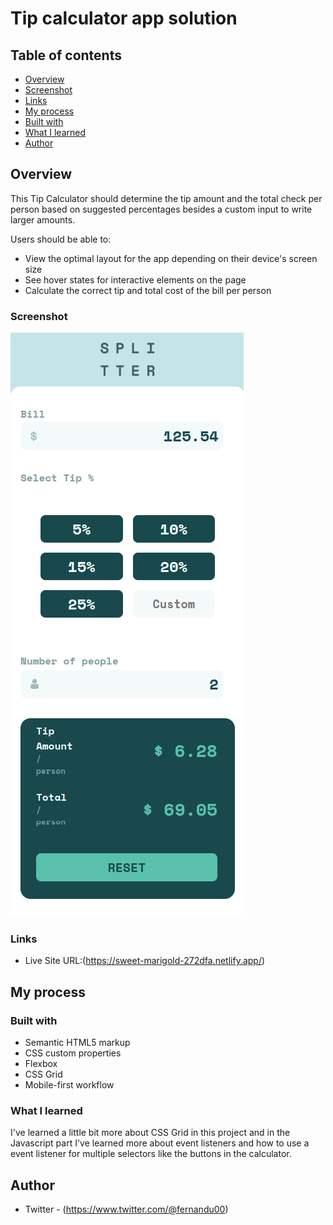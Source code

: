 # Tip calculator app solution

## Table of contents

  - [Overview](#overview)
  - [Screenshot](#screenshot)
  - [Links](#links)
  - [My process](#my-process)
  - [Built with](#built-with)
  - [What I learned](#what-i-learned)
  - [Author](#author)



## Overview

This Tip Calculator should determine the tip amount and the total check per person based on suggested percentages besides a custom input to write larger amounts.

Users should be able to:

- View the optimal layout for the app depending on their device's screen size
- See hover states for interactive elements on the page
- Calculate the correct tip and total cost of the bill per person

### Screenshot

![](./screenshot_mobile.png)


### Links

- Live Site URL:(https://sweet-marigold-272dfa.netlify.app/)

## My process

### Built with

- Semantic HTML5 markup
- CSS custom properties
- Flexbox
- CSS Grid
- Mobile-first workflow


### What I learned

I've learned a little bit more about CSS Grid in this project and in the Javascript part I've learned more about event listeners and how to use a event listener for multiple selectors like the buttons in the calculator.


## Author


- Twitter - (https://www.twitter.com/@fernandu00)

